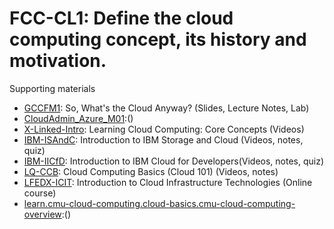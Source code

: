 # FCC-CL1: Define the cloud computing concept, its history and motivation. 

Supporting materials

* [GCCFM1](../../../Materials/GCCFM1.md): So, What's the Cloud Anyway? (Slides, Lecture Notes, Lab)
* [CloudAdmin_Azure_M01]():()
* [X-Linked-Intro](../../../Materials/X-Linked-Intro.md): Learning Cloud Computing: Core Concepts (Videos)
* [IBM-ISAndC](../../../Materials/IBM-ISAndC.md): Introduction to IBM Storage and Cloud (Videos, notes, quiz)
* [IBM-IICfD](../../../Materials/IBM-IICfD.md): Introduction to IBM Cloud for Developers(Videos, notes, quiz)
* [LQ-CCB](../../../Materials/LQ-CCB.md): Cloud Computing Basics (Cloud 101) (Videos, notes)
* [LFEDX-ICIT](../../../Materials/LFEDX-ICIT.md): Introduction to Cloud Infrastructure Technologies (Online course)
* [learn.cmu-cloud-computing.cloud-basics.cmu-cloud-computing-overview]():()
